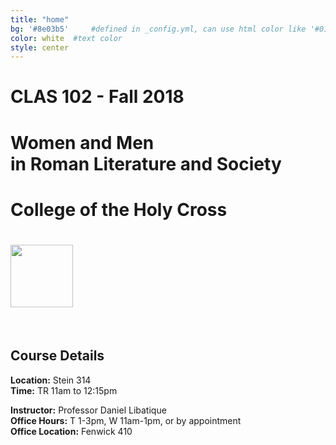 ```yaml
---
title: "home"
bg: '#8e03b5'     #defined in _config.yml, can use html color like '#010101'
color: white  #text color
style: center
---
```


# CLAS 102 - Fall 2018
# Women and Men<br>in Roman Literature and Society
# College of the Holy Cross
# <img src="https://upload.wikimedia.org/wikipedia/commons/f/f5/Holy_Cross_Crusaders_logo.svg" width="100px">
<br />

## Course Details
**Location:** Stein 314  
**Time:** TR 11am to 12:15pm  

**Instructor:** Professor Daniel Libatique  
**Office Hours:** T 1-3pm, W 11am-1pm, or by appointment  
**Office Location:** Fenwick 410

